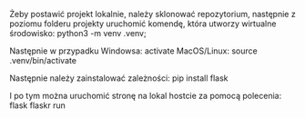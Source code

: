 Żeby postawić projekt lokalnie, należy sklonować repozytorium, następnie z poziomu folderu projekty uruchomić komendę, która utworzy wirtualne środowisko:
  python3 -m venv .venv;

  Następnie w przypadku Windowsa:
    activate
  MacOS/Linux:
    source .venv/bin/activate

  Następnie należy zainstalować zależności:
  pip install flask

I po tym można uruchomić stronę na lokal hostcie za pomocą polecenia:
  flask flaskr run
